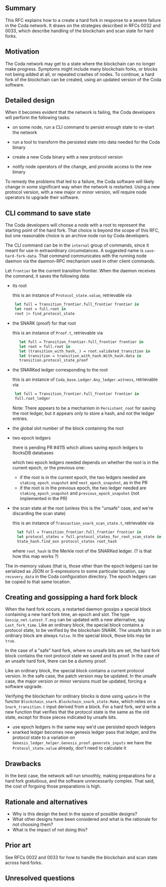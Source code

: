 ## Summary
[summary]: #summary

This RFC explains how to a create a hard fork in response to a severe
failure in the Coda network. It draws on the strategies described
in RFCs 0032 and 0033, which describe handling of the blockchain
and scan state for hard forks.

## Motivation
[motivation]: #motivation

The Coda network may get to a state where the blockchain can no longer
make progress.  Symptoms might include many blockchain forks, or
blocks not being added at all, or repeated crashes of nodes. To
continue, a hard fork of the blockchain can be created, using an
updated version of the Coda software.

## Detailed design
[detailed-design]: #detailed-design

When it becomes evident that the network is failing, the Coda
developers will perform the following tasks:

 - on some node, run a CLI command to persist enough state to re-start the
    network

 - run a tool to transform the persisted state into data needed for the
    Coda binary

 - create a new Coda binary with a new protocol version

 - notify node operators of the change, and provide access to the new
    binary

To remedy the problems that led to a failure, the Coda software will
likely change in some significant way when the network is
restarted. Using a new protocol version, with a new major or minor
version, will require node operators to upgrade their software.

CLI command to save state
-------------------------

The Coda developers will choose a node with a root to represent the
starting point of the hard fork. That choice is beyond the scope of
this RFC, but one reasonable choice is an archive node run by
Coda developers.

The CLI command can be in the `internal` group of commands, since
it meant for use in extraordinary circumstances. A suggested
name is `save-hard-fork-data`. That command communicates with the
running node daemon via the daemon-RPC mechanism used in other
client commands.

Let `frontier` be the current transition frontier. When the daemon
receives the command, it saves the following data:

 - its root

   this is an instance of `Protocol_state.value`, retrievable via

	 ```ocaml
      let full = Transition_frontier.full_frontier frontier in
      let root = full.root in
	  root |> find_protocol_state
     ```

 - the SNARK (proof) for that root

   this is an instance of `Proof.t`, retrievable via

   ```ocaml
      let full = Transition_frontier.full_frontier frontier in
      let root = full.root in
      let (transition_with_hash,_) = root.validated_transition in
	  let transition = transition_with_hash.With_hash.data in
	  transition.protocol_state_proof
   ```

 - the SNARKed ledger corresponding to the root

   this is an instance of `Coda_base.Ledger.Any_ledger.witness`, retrievable
    via

   ```ocaml
    let full = Transition_frontier.full_frontier frontier in
    full.root_ledger
   ```
   Note: There appears to be a mechanism in `Persistent_root` for saving the
   root ledger, but it appears only to store a hash, and not the ledger entries.

 - the global slot number of the block containing the root

 - two epoch ledgers

   there is pending PR #4115 which allows saving epoch ledgers to RocksDB databases

   which two epoch ledgers needed depends on whether the root is in the current epoch,
     or the previous one:
	 - if the root is in the current epoch, the two ledgers needed are
	    `staking_epoch_snapshot` and `next_epoch_snapshot`, as in the PR
     - if the root is in the previous epoch, the two ledger needed are
        `staking_epoch_snapshot` and `previous_epoch_snapshot` (not implemented
	    in the PR)

  - the scan state at the root (unless this is the "unsafe" case, and we're
     discarding the scan state)

    this is an instance of `Transaction_snark_scan_state.t`, retrievable via

	```ocaml
      let full = Transition_frontier.full_frontier frontier in
	  let protocol_states = full.protocol_states_for_root_scan_state in
	  State_hash.find_exn protocol_states root_hash

	```
    where `root_hash` is the Merkle root of the SNARKed ledger. (? is that how this map works ?)

The in-memory values (that is, those other than the epoch ledgers) can
be serialized as JSON or S-expressions to some particular location,
say `recovery_data` in the Coda configuration directory. The epoch
ledgers can be copied to that same location.

Creating and gossipping a hard fork block
-----------------------------------------

When the hard fork occurs, a restarted daemon gossips a special block
containing a new hard fork time, an epoch and slot. The type
`Gossip_net.Latest.T.msg` can be updated with a new alternative, say
`Last_fork_time`. Like an ordinary block, the special block contains a
protocol state, to be verified by the blockchain SNARK.  The unsafe
bits in an ordinary block are always `false`. In the special block,
those bits may be `true`.

In the case of a "safe" hard fork, where no unsafe bits are set, the
hard fork block contains the root protocol state we saved and its
proof. In the case of an unsafe hard fork, there can be a dummy proof.

Like an ordinary block, the special block contains a current protocol
version.  In the safe case, the patch version may be updated.  In the
unsafe case, the major version or minor versions must be updated,
forcing a software upgrade.

Verifying the blockchain for ordinary blocks is done using `update`
in the functor `Blockchain_snark.Blockchain_snark_state.Make`,
which relies on a `Snark_transition.t` input derived from a block.
For a hard fork, we'd write a new function that verifies that
the protocol state is the same as the old state, except for
those pieces indicated by unsafe bits.





- use epoch ledgers in the same way we'd use persisted epoch ledgers
- snarked ledger becomes new genesis ledger
   pass that ledger, and the protocol state to a variation on `Genesis_ledger_helper.Genesis_proof.generate_inputs`
    we have the `Protocol_state.value` already, don't need to calculate it

## Drawbacks
[drawbacks]: #drawbacks

In the best case, the network will run smoothly, making preparations
for a hard fork gratuitious, and the software unnecessarily
complex. That said, the cost of forgoing those preparations is high.

## Rationale and alternatives
[rationale-and-alternatives]: #rationale-and-alternatives

* Why is this design the best in the space of possible designs?
* What other designs have been considered and what is the rationale for not choosing them?
* What is the impact of not doing this?

## Prior art
[prior-art]: #prior-art

See RFCs 0032 and 0033 for how to handle the blockchain and scan state across
hard forks.

## Unresolved questions
[unresolved-questions]: #unresolved-questions
